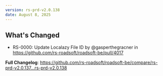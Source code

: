 ```yaml
---
version: rs-prd-v2.0.138
date: August 8, 2025
---
```


## What's Changed
* RS-0000: Update Localazy File ID by @gasperthegracner in https://github.com/rs-roadsoft/roadsoft-be/pull/4017


**Full Changelog**: https://github.com/rs-roadsoft/roadsoft-be/compare/rs-prd-v2.0.137...rs-prd-v2.0.138